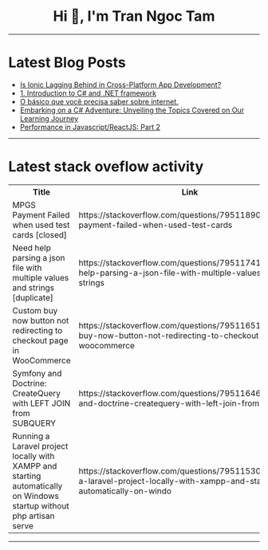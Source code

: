 <h1 align="center">Hi 👋, I'm Tran Ngoc Tam</h1>

---

# Latest Blog Posts 
<!-- BLOG-POST-LIST:START -->
- [Is Ionic Lagging Behind in Cross-Platform App Development?](https://dev.to/mmar58/is-ionic-lagging-behind-in-cross-platform-app-development-29hi)
- [1. Introduction to C# and .NET framework](https://dev.to/yandralal/1-introduction-to-c-and-net-framework-26ck)
- [O básico que você precisa saber sobre internet.](https://dev.to/gusvasconcelos/o-basico-que-voce-precisa-saber-sobre-internet-5g3k)
- [Embarking on a C# Adventure: Unveiling the Topics Covered on Our Learning Journey](https://dev.to/yandralal/embarking-on-a-c-adventure-unveiling-the-topics-covered-on-our-learning-journey-50gk)
- [Performance in Javascript/ReactJS: Part 2](https://dev.to/shelly_agarwal_19/performance-in-javascriptreactjs-part-2-1e1g)
<!-- BLOG-POST-LIST:END -->

---

# Latest stack oveflow activity
<table>
  <tr><th>Title</th><th>Link</th></tr>
  <!-- STACKOVERFLOW:START --><tr><td>MPGS Payment Failed when used test cards [closed]</td><td>https://stackoverflow.com/questions/79511890/mpgs-payment-failed-when-used-test-cards</td></tr><tr><td>Need help parsing a json file with multiple values and strings [duplicate]</td><td>https://stackoverflow.com/questions/79511741/need-help-parsing-a-json-file-with-multiple-values-and-strings</td></tr><tr><td>Custom buy now button not redirecting to checkout page in WooCommerce</td><td>https://stackoverflow.com/questions/79511651/custom-buy-now-button-not-redirecting-to-checkout-page-in-woocommerce</td></tr><tr><td>Symfony and Doctrine: CreateQuery with LEFT JOIN from SUBQUERY</td><td>https://stackoverflow.com/questions/79511646/symfony-and-doctrine-createquery-with-left-join-from-subquery</td></tr><tr><td>Running a Laravel project locally with XAMPP and starting automatically on Windows startup without php artisan serve</td><td>https://stackoverflow.com/questions/79511530/running-a-laravel-project-locally-with-xampp-and-starting-automatically-on-windo</td></tr><!-- STACKOVERFLOW:END -->
</table>

---


